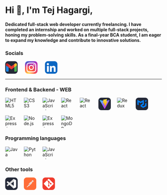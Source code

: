 # Hi 👋, I'm Tej Hagargi,</h2>

  <h4>Dedicated full-stack web developer currently freelancing. I have
completed an internship and worked on multiple full-stack projects, honing my problem-solving skills. As a final-year BCA student, I am eager to expand my knowledge and contribute to innovative solutions.

### Socials

[<img src="https://github.com/tandpfun/skill-icons/raw/main/icons/Gmail-Dark.svg" alt="Email" width="40" height="40" style="margin-right: 20px;">](mailto:tejhagargi9@gmail.com)
[<img src="https://github.com/tandpfun/skill-icons/raw/main/icons/Instagram.svg" alt="Instagram" width="40" height="40" style="margin-right: 20px;">](https://instagram.com/tej.hagargi/)
[<img src="https://github.com/tandpfun/skill-icons/raw/main/icons/LinkedIn.svg" alt="LinkedIn" width="40" height="40" style="margin-right: 20px;">](https://linkedin.com/in/tej-hagargi-/)

---

### Frontend & Backend - WEB

  <div style="display: flex; flex-direction: row; align-items: center;">
    <img src="https://skillicons.dev/icons?i=html" alt="HTML5" width="40" height="40" style="margin-right: 20px;" />
    <img src="https://skillicons.dev/icons?i=css" alt="CSS3" width="40" height="40" style="margin-right: 20px;" />
    <img src="https://skillicons.dev/icons?i=js" alt="JavaScript" width="40" height="40" style="margin-right: 20px;" />
    <img src="https://skillicons.dev/icons?i=react" alt="React" width="40" height="40" style="margin-right: 20px;" />
    <img src="https://skillicons.dev/icons?i=tailwind" alt="React" width="40" height="40" style="margin-right: 20px;" />
    <img src="https://github.com/tandpfun/skill-icons/raw/main/icons/Vite-Dark.svg" alt="Vite" width="40" height="40" style="margin-right: 20px;" />
    <img src="https://skillicons.dev/icons?i=redux" alt="Redux" width="40" height="40" style="margin-right: 20px;" />
    <img src="https://github.com/tandpfun/skill-icons/raw/main/icons/MaterialUI-Dark.svg" alt="MaterialUI" width="40"
      height="40" style="margin-right: 20px;" />
  </div>
  </br>
  <div style="display: flex; flex-direction: row; align-items: center;">
    <img src="https://skillicons.dev/icons?i=express" alt="Express.js" width="40" height="40"
      style="margin-right: 20px;" />
    <img src="https://skillicons.dev/icons?i=nodejs" alt="Node.js" width="40" height="40" style="margin-right: 20px;" />
    <img src="https://skillicons.dev/icons?i=MySql" alt="Express.js" width="40" height="40"
      style="margin-right: 20px;" />
    <img src="https://skillicons.dev/icons?i=mongodb" alt="MongoDB" width="40" height="40"
      style="margin-right: 20px;" />
  </div>


### Programming languages

  <div style="display: flex; flex-direction: row; align-items: center;">
    <img src="https://skillicons.dev/icons?i=java" alt="Java" width="40" height="40" style="margin-right: 20px;" />
    <img src="https://skillicons.dev/icons?i=py" alt="Python" width="40" height="40" style="margin-right: 20px;" />
    <img src="https://skillicons.dev/icons?i=js" alt="JavaScript" width="40" height="40" style="margin-right: 20px;" />
  </div>

### Other tools

  <div style="display: flex; flex-direction: row; align-items: center;">
    <img src="https://github.com/tandpfun/skill-icons/raw/main/icons/VSCode-Dark.svg" alt="VS Code" width="40" height="40" style="margin-right: 20px;" />
    <img src="https://github.com/tandpfun/skill-icons/raw/main/icons/Postman.svg" alt="Postman" width="40" height="40" style="margin-right: 20px;" />
    <img src="https://github.com/tandpfun/skill-icons/raw/main/icons/Git.svg" alt="Git and Github" width="40" height="40" style="margin-right: 20px;" />
  </div>
